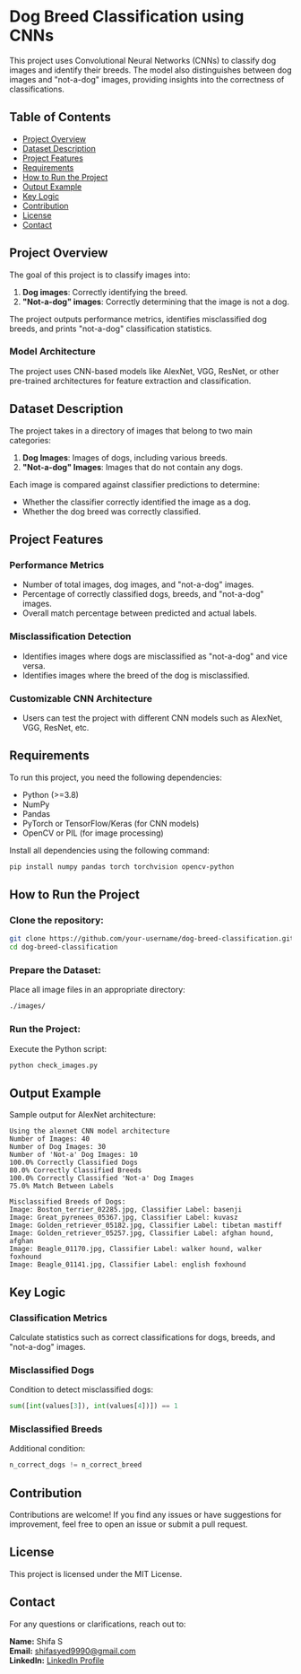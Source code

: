 # Dog Breed Classification using CNNs

This project uses Convolutional Neural Networks (CNNs) to classify dog images and identify their breeds. The model also distinguishes between dog images and "not-a-dog" images, providing insights into the correctness of classifications.

## Table of Contents
- [Project Overview](#project-overview)
- [Dataset Description](#dataset-description)
- [Project Features](#project-features)
- [Requirements](#requirements)
- [How to Run the Project](#how-to-run-the-project)
- [Output Example](#output-example)
- [Key Logic](#key-logic)
- [Contribution](#contribution)
- [License](#license)
- [Contact](#contact)

## Project Overview
The goal of this project is to classify images into:

1. **Dog images**: Correctly identifying the breed.
2. **"Not-a-dog" images**: Correctly determining that the image is not a dog.

The project outputs performance metrics, identifies misclassified dog breeds, and prints "not-a-dog" classification statistics.

### Model Architecture
The project uses CNN-based models like AlexNet, VGG, ResNet, or other pre-trained architectures for feature extraction and classification.

## Dataset Description
The project takes in a directory of images that belong to two main categories:

1. **Dog Images**: Images of dogs, including various breeds.
2. **"Not-a-dog" Images**: Images that do not contain any dogs.

Each image is compared against classifier predictions to determine:
- Whether the classifier correctly identified the image as a dog.
- Whether the dog breed was correctly classified.

## Project Features
### Performance Metrics
- Number of total images, dog images, and "not-a-dog" images.
- Percentage of correctly classified dogs, breeds, and "not-a-dog" images.
- Overall match percentage between predicted and actual labels.

### Misclassification Detection
- Identifies images where dogs are misclassified as "not-a-dog" and vice versa.
- Identifies images where the breed of the dog is misclassified.

### Customizable CNN Architecture
- Users can test the project with different CNN models such as AlexNet, VGG, ResNet, etc.

## Requirements
To run this project, you need the following dependencies:

- Python (>=3.8)
- NumPy
- Pandas
- PyTorch or TensorFlow/Keras (for CNN models)
- OpenCV or PIL (for image processing)

Install all dependencies using the following command:

```bash
pip install numpy pandas torch torchvision opencv-python
```

## How to Run the Project
### Clone the repository:
```bash
git clone https://github.com/your-username/dog-breed-classification.git
cd dog-breed-classification
```

### Prepare the Dataset:
Place all image files in an appropriate directory:
```bash
./images/
```

### Run the Project:
Execute the Python script:
```bash
python check_images.py
```

## Output Example
Sample output for AlexNet architecture:

```text
Using the alexnet CNN model architecture
Number of Images: 40
Number of Dog Images: 30
Number of 'Not-a' Dog Images: 10
100.0% Correctly Classified Dogs
80.0% Correctly Classified Breeds
100.0% Correctly Classified 'Not-a' Dog Images
75.0% Match Between Labels

Misclassified Breeds of Dogs:
Image: Boston_terrier_02285.jpg, Classifier Label: basenji
Image: Great_pyrenees_05367.jpg, Classifier Label: kuvasz
Image: Golden_retriever_05182.jpg, Classifier Label: tibetan mastiff
Image: Golden_retriever_05257.jpg, Classifier Label: afghan hound, afghan
Image: Beagle_01170.jpg, Classifier Label: walker hound, walker foxhound
Image: Beagle_01141.jpg, Classifier Label: english foxhound
```


## Key Logic
### Classification Metrics
Calculate statistics such as correct classifications for dogs, breeds, and "not-a-dog" images.

### Misclassified Dogs
Condition to detect misclassified dogs:
```python
sum([int(values[3]), int(values[4])]) == 1
```

### Misclassified Breeds
Additional condition:
```python
n_correct_dogs != n_correct_breed
```

## Contribution
Contributions are welcome! If you find any issues or have suggestions for improvement, feel free to open an issue or submit a pull request.

## License
This project is licensed under the MIT License.

## Contact
For any questions or clarifications, reach out to:

**Name:** Shifa S  
**Email:** shifasyed9990@gmail.com  
**LinkedIn:** [LinkedIn Profile](#https://www.linkedin.com/in/shifa-s/)
